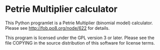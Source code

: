 # Petrie Multiplier calculator

This Python programlet is a Petrie Multiplier (binomial
model) calculator. Please see <http://fob.po8.org/node/622>
for details.

This program is licensed under the GPL version 3 or later.
Please see the file COPYING in the source
distribution of this software for license terms.
